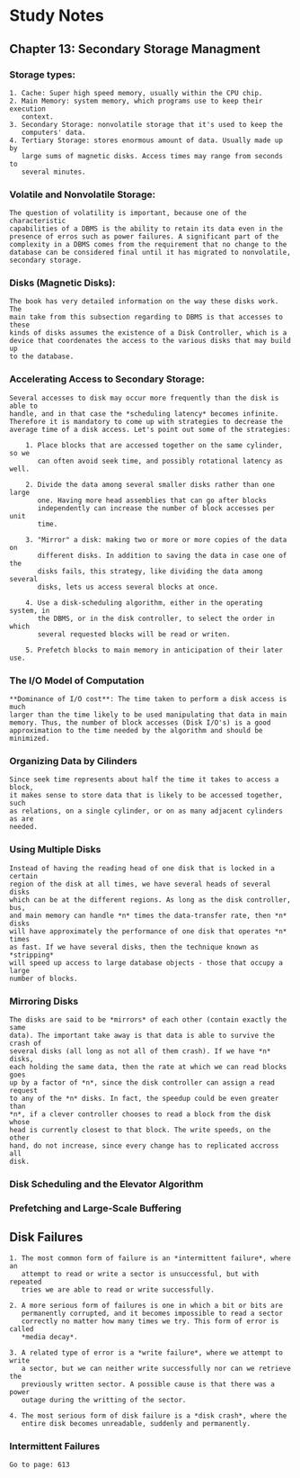 # Study Notes

## Chapter 13: Secondary Storage Managment

### Storage types:

    1. Cache: Super high speed memory, usually within the CPU chip.
    2. Main Memory: system memory, which programs use to keep their execution
       context.
    3. Secondary Storage: nonvolatile storage that it's used to keep the
       computers' data.
    4. Tertiary Storage: stores enormous amount of data. Usually made up by
       large sums of magnetic disks. Access times may range from seconds to
       several minutes.

### Volatile and Nonvolatile Storage:

    The question of volatility is important, because one of the characteristic
    capabilities of a DBMS is the ability to retain its data even in the
    presence of erros such as power failures. A significant part of the
    complexity in a DBMS comes from the requirement that no change to the
    database can be considered final until it has migrated to nonvolatile,
    secondary storage.

### Disks (Magnetic Disks):

    The book has very detailed information on the way these disks work. The
    main take from this subsection regarding to DBMS is that accesses to these
    kinds of disks assumes the existence of a Disk Controller, which is a
    device that coordenates the access to the various disks that may build up
    to the database.

### Accelerating Access to Secondary Storage:

    Several accesses to disk may occur more frequently than the disk is able to
    handle, and in that case the *scheduling latency* becomes infinite.
    Therefore it is mandatory to come up with strategies to decrease the
    average time of a disk access. Let's point out some of the strategies:

        1. Place blocks that are accessed together on the same cylinder, so we
           can often avoid seek time, and possibly rotational latency as well.

        2. Divide the data among several smaller disks rather than one large
           one. Having more head assemblies that can go after blocks
           independently can increase the number of block accesses per unit
           time.

        3. "Mirror" a disk: making two or more or more copies of the data on
           different disks. In addition to saving the data in case one of the
           disks fails, this strategy, like dividing the data among several
           disks, lets us access several blocks at once.

        4. Use a disk-scheduling algorithm, either in the operating system, in
           the DBMS, or in the disk controller, to select the order in which
           several requested blocks will be read or writen.

        5. Prefetch blocks to main memory in anticipation of their later use.

### The I/O Model of Computation

    **Dominance of I/O cost**: The time taken to perform a disk access is much
    larger than the time likely to be used manipulating that data in main
    memory. Thus, the number of block accesses (Disk I/O's) is a good
    approximation to the time needed by the algorithm and should be minimized.

### Organizing Data by Cilinders

    Since seek time represents about half the time it takes to access a block,
    it makes sense to store data that is likely to be accessed together, such
    as relations, on a single cylinder, or on as many adjacent cylinders as are
    needed.

### Using Multiple Disks

    Instead of having the reading head of one disk that is locked in a certain
    region of the disk at all times, we have several heads of several disks
    which can be at the different regions. As long as the disk controller, bus,
    and main memory can handle *n* times the data-transfer rate, then *n* disks
    will have approximately the performance of one disk that operates *n* times
    as fast. If we have several disks, then the technique known as *stripping*
    will speed up access to large database objects - those that occupy a large
    number of blocks.

### Mirroring Disks

    The disks are said to be *mirrors* of each other (contain exactly the same
    data). The important take away is that data is able to survive the crash of
    several disks (all long as not all of them crash). If we have *n* disks,
    each holding the same data, then the rate at which we can read blocks goes
    up by a factor of *n*, since the disk controller can assign a read request
    to any of the *n* disks. In fact, the speedup could be even greater than
    *n*, if a clever controller chooses to read a block from the disk whose
    head is currently closest to that block. The write speeds, on the other
    hand, do not increase, since every change has to replicated accross all
    disk.

### Disk Scheduling and the Elevator Algorithm

### Prefetching and Large-Scale Buffering

## Disk Failures

    1. The most common form of failure is an *intermittent failure*, where an
       attempt to read or write a sector is unsuccessful, but with repeated
       tries we are able to read or write successfully.

    2. A more serious form of failures is one in which a bit or bits are
       permanently corrupted, and it becomes impossible to read a sector
       correctly no matter how many times we try. This form of error is called
       *media decay*.

    3. A related type of error is a *write failure*, where we attempt to write
       a sector, but we can neither write successfully nor can we retrieve the
       previously written sector. A possible cause is that there was a power
       outage during the writting of the sector.

    4. The most serious form of disk failure is a *disk crash*, where the
       entire disk becomes unreadable, suddenly and permanently.

### Intermittent Failures

    Go to page: 613
